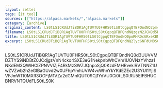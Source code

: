 ```yaml
---
layout: zettel
tags: [it tool]
sources: [["https://alpaca.markets/","alpaca.markets"]]
category: [archive]
original_content: LS0tLS1CRUdJTiBQR1AgTUVTU0FHRS0tLS0tCgpqQTBFQndNQ2pmc0FhbEZmMnZUNDBzQURBWUVUcHZEc0xtYUIwZUVtTEJ4NS85cmwveHlQOGJGRjR3dmdIcFFtCkhUU0hDVjdvR29LekN5UkRaNFlvOVRoUjVsTmpFTHUrY2pNbjF6Q1pqOENUc1YvZlpHcTdCOFl4VVJpd3lzUlYKc1hCZGYvWUZhV3ltRWllamdiUDE3emc2MTRXL0w4ZW15d1JzaXMvZ0VoMmdQMTRxVVRhc1VWUlNud3NRbWFjVApla2IyRjMxK1BhWmE4WDh0aE1PaGFINXNYWU5vZFBkYzY4UlFDS0YrL3pVQ0pscXpER3Y1SnllQ09UWTFDZTJuCk1KbUV0eUlML0kwSWRDZlR6SDAwMDNRVUxpODYKPUc5TUQKLS0tLS1FTkQgUEdQIE1FU1NBR0UtLS0tLQo=
filename: LS0tLS1CRUdJTiBQR1AgTUVTU0FHRS0tLS0tCgpqQTBFQndNQzgzN2JCNDd5RkVUNDBrb0IrQ2pJYk1FZXRmaHBhMkpGMUoyYVpPWldkelVCVVpndGhiM2ppUkdNCjBDZzJUTU02eFU2cmg3Wjl2cVlQU3RaaHdUV2VZZlpvVWE1YUxDa2ZxZG9WdytjdERCNHRad3l6ZVE9PQo9Y3NsbgotLS0tLUVORCBQR1AgTUVTU0FHRS0tLS0tCg==
title: LS0tLS1CRUdJTiBQR1AgTUVTU0FHRS0tLS0tCgpqQTBFQndNQ0poRHRDcGRxeXBMNDBqd0JtVWJxVEd4OU1qRzQ4WEhnajErQzdNcitCalVldm5UV250VVpKYkxtCjh2bjBBNS9kNi9hbVJLM2VGd29jejZMdUQwNFpUUmcrdkUwbFJSUT0KPU1Ma2QKLS0tLS1FTkQgUEdQIE1FU1NBR0UtLS0tLQo=
excerpt: LS0tLS1CRUdJTiBQR1AgTUVTU0FHRS0tLS0tCgpqQTBFQndNQ2lycGNFdUM0SCszNDBrVUJHL3BTNmhYYi9VdDgveWd0Ymc4Q2dQZVZEK1VlYk9pZTFjaWZxZG9pCm5RemFFQWVhZENvbDUyS1p0RUxtYUtZc1kzdmJMV0FqV2t6a1FBeitZRjUvN0tRKzd3WT0KPWc3blMKLS0tLS1FTkQgUEdQIE1FU1NBR0UtLS0tLQo=
---
```


LS0tLS1CRUdJTiBQR1AgTUVTU0FHRS0tLS0tCgpqQTBFQndNQ3d3UUVVMDZTYS9iNDBtZ0JCdjgzVnN4cko4SXE3eG1NekpnbWhCVm1UOVNzYVhza1NKdEM3QWlHClZPNVVlZjF4RkMzSWZJQnpoSjQ0KzdFMHRveklRVTNNZ1UwZVZwb2h2eGlBaGUvd2w0UFhpYmhUVW4vcWhnYkYKdEZEc2U3YUl1YjlSVFJmWTl0MXR3OGFjM1VZa2dGMnlQUT09Cj1YdVU0Ci0tLS0tRU5EIFBHUCBNRVNTQUdFLS0tLS0K
